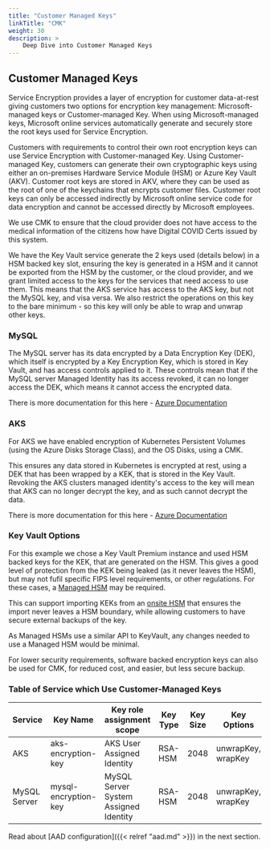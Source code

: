```yaml
---
title: "Customer Managed Keys"
linkTitle: "CMK"
weight: 30
description: >
    Deep Dive into Customer Managed Keys
---
```


## Customer Managed Keys

Service Encryption provides a layer of encryption for customer data-at-rest giving customers two options for encryption key management: Microsoft-managed keys or Customer-managed Key. When using Microsoft-managed keys, Microsoft online services automatically generate and securely store the root keys used for Service Encryption.

Customers with requirements to control their own root encryption keys can use Service Encryption with Customer-managed Key. Using Customer-managed Key, customers can generate their own cryptographic keys using either an on-premises Hardware Service Module (HSM) or Azure Key Vault (AKV). Customer root keys are stored in AKV, where they can be used as the root of one of the keychains that encrypts customer files. Customer root keys can only be accessed indirectly by Microsoft online service code for data encryption and cannot be accessed directly by Microsoft employees.

We use CMK to ensure that the cloud provider does not have access to the medical information of the citizens how have Digital COVID Certs issued by this system.

We have the Key Vault service generate the 2 keys used (details below) in a HSM backed key slot, ensuring the key is generated in a HSM and it cannot be exported from the HSM by the customer, or the cloud provider, and we grant limited access to the keys for the services that need access to use them. This means that the AKS service has access to the AKS key, but not the MySQL key, and visa versa. We also restrict the operations on this key to the bare minimum - so this key will only be able to wrap and unwrap other keys.

### MySQL

The MySQL server has its data encrypted by a Data Encryption Key (DEK), which itself is encrypted by a Key Encryption Key, which is stored in Key Vault, and has access controls applied to it.
These controls mean that if the MySQL server Managed Identity has its access revoked, it can no longer access the DEK, which means it cannot access the encrypted data.

There is more documentation for this here - [Azure Documentation](https://docs.microsoft.com/en-us/azure/mysql/concepts-data-encryption-mysql)

### AKS

For AKS we have enabled encryption of Kubernetes Persistent Volumes (using the Azure Disks Storage Class), and the OS Disks, using a CMK.

This ensures any data stored in Kubernetes is encrypted at rest, using a DEK that has been wrapped by a KEK, that is stored in the Key Vault.
Revoking the AKS clusters managed identity's access to the key will mean that AKS can no longer decrypt the key, and as such cannot decrypt the data.

There is more documentation for this here - [Azure Documentation](https://docs.microsoft.com/en-us/azure/aks/azure-disk-customer-managed-keys)
### Key Vault Options

For this example we chose a Key Vault Premium instance and used HSM backed keys for the KEK, that are generated on the HSM.
This gives a good level of protection from the KEK being leaked (as it never leaves the HSM), but may not fufil specific FIPS level requirements, or other regulations.
For these cases, a [Managed HSM](https://docs.microsoft.com/en-us/azure/key-vault/managed-hsm/overview) may be required.

This can support importing KEKs from an [onsite HSM](https://docs.microsoft.com/en-us/azure/key-vault/managed-hsm/hsm-protected-keys-byok) that ensures the import
never leaves a HSM boundary, while allowing customers to have secure external backups of the key.

As Managed HSMs use a similar API to KeyVault, any changes needed to  use a Managed HSM would be minimal.

For lower security requirements, software backed encryption keys can also be used for CMK, for reduced cost, and easier, but less secure backup.

### Table of Service which Use Customer-Managed Keys

| Service      | Key Name             | Key role assignment scope             | Key Type | Key Size | Key Options        |
| ------------ | -------------------- | ------------------------------------- | -------- | -------- | ------------------ |
| AKS          | aks-encryption-key   | AKS User Assigned Identity            | RSA-HSM  | 2048     | unwrapKey, wrapKey |
| MySQL Server | mysql-encryption-key | MySQL Server System Assigned Identity | RSA-HSM  | 2048     | unwrapKey, wrapKey |


Read about [AAD configuration]({{< relref "aad.md" >}}) in the next section.
